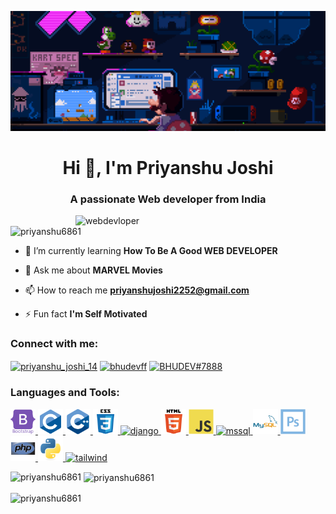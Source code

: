 ![logo](https://github.com/Priyanshu6861/Priyanshu6861/blob/main/banner.gif)
<h1 align="center">Hi 👋, I'm Priyanshu Joshi</h1>
<h3 align="center">A passionate Web developer from India</h3>

<img align="right" alt="webdevloper" width="400" src="https://unitedwebsoft.in/public/assets/images/freelance-web-designer-gif.gif">

<p align="left"> <img src="https://komarev.com/ghpvc/?username=priyanshu6861&label=Profile%20views&color=0e75b6&style=flat" alt="priyanshu6861" /> </p>

- 🌱 I’m currently learning **How To Be A Good WEB DEVELOPER**

- 💬 Ask me about **MARVEL Movies**

- 📫 How to reach me **priyanshujoshi2252@gmail.com**

- ⚡ Fun fact **I'm Self Motivated**

<h3 align="left">Connect with me:</h3>
<p align="left">
<a href="https://instagram.com/priyanshu_joshi_14" target="blank"><img align="center" src="https://raw.githubusercontent.com/rahuldkjain/github-profile-readme-generator/master/src/images/icons/Social/instagram.svg" alt="priyanshu_joshi_14" height="30" width="40" /></a>
<a href="https://www.youtube.com/c/bhudevff" target="blank"><img align="center" src="https://raw.githubusercontent.com/rahuldkjain/github-profile-readme-generator/master/src/images/icons/Social/youtube.svg" alt="bhudevff" height="30" width="40" /></a>
<a href="https://discord.gg/BHUDEV#7888" target="blank"><img align="center" src="https://raw.githubusercontent.com/rahuldkjain/github-profile-readme-generator/master/src/images/icons/Social/discord.svg" alt="BHUDEV#7888" height="30" width="40" /></a>
</p>

<h3 align="left">Languages and Tools:</h3>
<p align="left"> <a href="https://getbootstrap.com" target="_blank" rel="noreferrer"> <img src="https://raw.githubusercontent.com/devicons/devicon/master/icons/bootstrap/bootstrap-plain-wordmark.svg" alt="bootstrap" width="40" height="40"/> </a> <a href="https://www.cprogramming.com/" target="_blank" rel="noreferrer"> <img src="https://raw.githubusercontent.com/devicons/devicon/master/icons/c/c-original.svg" alt="c" width="40" height="40"/> </a> <a href="https://www.w3schools.com/cpp/" target="_blank" rel="noreferrer"> <img src="https://raw.githubusercontent.com/devicons/devicon/master/icons/cplusplus/cplusplus-original.svg" alt="cplusplus" width="40" height="40"/> </a> <a href="https://www.w3schools.com/css/" target="_blank" rel="noreferrer"> <img src="https://raw.githubusercontent.com/devicons/devicon/master/icons/css3/css3-original-wordmark.svg" alt="css3" width="40" height="40"/> </a> <a href="https://www.djangoproject.com/" target="_blank" rel="noreferrer"> <img src="https://cdn.worldvectorlogo.com/logos/django.svg" alt="django" width="40" height="40"/> </a> <a href="https://www.w3.org/html/" target="_blank" rel="noreferrer"> <img src="https://raw.githubusercontent.com/devicons/devicon/master/icons/html5/html5-original-wordmark.svg" alt="html5" width="40" height="40"/> </a> <a href="https://developer.mozilla.org/en-US/docs/Web/JavaScript" target="_blank" rel="noreferrer"> <img src="https://raw.githubusercontent.com/devicons/devicon/master/icons/javascript/javascript-original.svg" alt="javascript" width="40" height="40"/> </a> <a href="https://www.microsoft.com/en-us/sql-server" target="_blank" rel="noreferrer"> <img src="https://www.svgrepo.com/show/303229/microsoft-sql-server-logo.svg" alt="mssql" width="40" height="40"/> </a> <a href="https://www.mysql.com/" target="_blank" rel="noreferrer"> <img src="https://raw.githubusercontent.com/devicons/devicon/master/icons/mysql/mysql-original-wordmark.svg" alt="mysql" width="40" height="40"/> </a> <a href="https://www.photoshop.com/en" target="_blank" rel="noreferrer"> <img src="https://raw.githubusercontent.com/devicons/devicon/master/icons/photoshop/photoshop-line.svg" alt="photoshop" width="40" height="40"/> </a> <a href="https://www.php.net" target="_blank" rel="noreferrer"> <img src="https://raw.githubusercontent.com/devicons/devicon/master/icons/php/php-original.svg" alt="php" width="40" height="40"/> </a> <a href="https://www.python.org" target="_blank" rel="noreferrer"> <img src="https://raw.githubusercontent.com/devicons/devicon/master/icons/python/python-original.svg" alt="python" width="40" height="40"/> </a> <a href="https://tailwindcss.com/" target="_blank" rel="noreferrer"> <img src="https://www.vectorlogo.zone/logos/tailwindcss/tailwindcss-icon.svg" alt="tailwind" width="40" height="40"/> </a> </p>

<p><img align="left" src="https://github-readme-stats.vercel.app/api/top-langs?username=priyanshu6861&show_icons=true&locale=en&layout=compact" alt="priyanshu6861" /></p>

<p>&nbsp;<img align="center" src="https://github-readme-stats.vercel.app/api?username=priyanshu6861&show_icons=true&locale=en" alt="priyanshu6861" /></p>

<p><img align="center" src="https://github-readme-streak-stats.herokuapp.com/?user=priyanshu6861&" alt="priyanshu6861" /></p>
